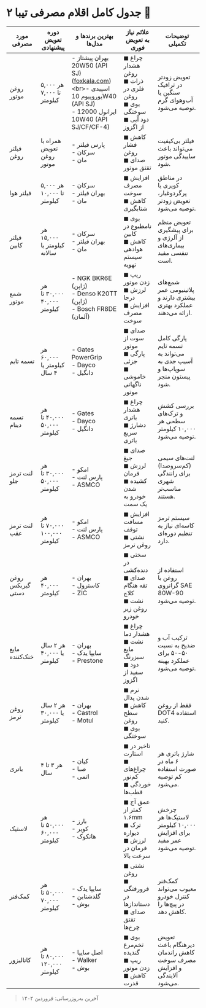 
# جدول کامل اقلام مصرفی تیبا ۲ 🚗

| مورد مصرفی           | دوره تعویض پیشنهادی      | بهترین برندها و مدل‌ها                                                                 | علائم نیاز به تعویض فوری                                                                 | توضیحات تکمیلی                                                                 |
|----------------------|--------------------------|-----------------------------------------------------------------------------------------|-------------------------------------------------------------------------------------------|--------------------------------------------------------------------------------|
| روغن موتور           | هر ۵,۰۰۰ تا ۷,۰۰۰ کیلومتر | - بهران پیشتاز 20W50 (API SJ)  ([foxkala.com](https://foxkala.com/...))<br>- اسپیدی یوروپیوم 10W40 (API SJ)<br>- ایرانول 12000 10W40 (API SJ/CF/CF-4) | ◼ چراغ هشدار روغن<br>◼ ذرات فلزی در روغن<br>◼ بوی سوختگی<br>◼ دود آبی از اگزوز | تعویض زودتر در ترافیک سنگین یا آب‌وهوای گرم توصیه می‌شود. |
| فیلتر روغن           | همراه با تعویض روغن موتور | - پارس فیلتر<br>- سرکان<br>- مان | ◼ کاهش فشار روغن<br>◼ صدای تقتق موتور | فیلتر بی‌کیفیت می‌تواند باعث ساییدگی موتور شود. |
| فیلتر هوا            | هر ۵,۰۰۰ تا ۱۰,۰۰۰ کیلومتر | - سرکان<br>- بهران فیلتر<br>- مان | ◼ افزایش مصرف سوخت<br>◼ کاهش شتابگیری | در مناطق کویری یا پرگردوغبار، تعویض زودتر توصیه می‌شود. |
| فیلتر کابین          | هر ۱۵,۰۰۰ کیلومتر یا سالانه | - سرکان<br>- بهران فیلتر<br>- مان | ◼ بوی نامطبوع در کابین<br>◼ کاهش هوادهی سیستم تهویه | تعویض منظم برای پیشگیری از آلرژی و بیماری‌های تنفسی مفید است. |
| شمع موتور            | هر ۳۰,۰۰۰ تا ۴۰,۰۰۰ کیلومتر | - NGK BKR6E (ژاپن)<br>- Denso K20TT (ژاپن)<br>- Bosch FR8DE (آلمان) | ◼ ریپ زدن موتور<br>◼ لرزش درجا<br>◼ افزایش مصرف سوخت | شمع‌های پلاتینیومی عمر بیشتری دارند و عملکرد بهتری ارائه می‌دهند. |
| تسمه تایم            | هر ۶۰,۰۰۰ کیلومتر یا ۴ سال | - Gates PowerGrip<br>- Dayco<br>- دانگیل | ◼ صدای سوت از موتور<br>◼ پارگی جزئی<br>◼ خاموشی ناگهانی موتور | پارگی کامل تسمه تایم می‌تواند به آسیب جدی به سوپاپ‌ها و پیستون منجر شود. |
| تسمه دینام           | هر ۴۰,۰۰۰ تا ۵۰,۰۰۰ کیلومتر | - Gates<br>- Dayco<br>- دانگیل | ◼ چراغ هشدار باتری<br>◼ دشارژ سریع باتری | بررسی کشش و ترک‌های سطحی هر ۱۰,۰۰۰ کیلومتر توصیه می‌شود. |
| لنت ترمز جلو         | هر ۳۰,۰۰۰ تا ۵۰,۰۰۰ کیلومتر | - امکو<br>- پارس لنت<br>- ASMCO | ◼ صدای جیغ<br>◼ لرزش فرمان<br>◼ کشیده شدن خودرو به یک سمت | لنت‌های سیمی (کم‌سروصدا) برای رانندگی شهری مناسب‌تر هستند. |
| لنت ترمز عقب         | هر ۷۰,۰۰۰ تا ۱۰۰,۰۰۰ کیلومتر | - امکو<br>- پارس لنت<br>- ASMCO | ◼ افزایش مسافت توقف<br>◼ نشتی روغن ترمز | سیستم ترمز کاسه‌ای نیاز به تنظیم دوره‌ای دارد. |
| روغن گیربکس دستی     | هر ۴۰,۰۰۰ کیلومتر         | - بهران<br>- کاسترول<br>- ZIC | ◼ سختی در دنده‌کشی<br>◼ صدای تقه هنگام کلاچ<br>◼ نشت روغن زیر خودرو | استفاده از روغن با گرانروی SAE 80W-90 توصیه می‌شود. |
| مایع خنک‌کننده       | هر ۲ سال یا ۴۰,۰۰۰ کیلومتر | - بهران<br>- سایپا یدک<br>- Prestone | ◼ چراغ هشدار دما<br>◼ نشت مایع سبزرنگ<br>◼ دود سفید از اگزوز | ترکیب آب و ضدیخ به نسبت ۵۰-۵۰ برای عملکرد بهینه توصیه می‌شود. |
| روغن ترمز            | هر ۲ سال یا ۳۰,۰۰۰ کیلومتر | - بهران<br>- Castrol<br>- Motul | ◼ نرم شدن پدال<br>◼ کاهش سطح روغن<br>◼ بوی سوختگی | فقط از روغن DOT4 استفاده کنید. |
| باتری                | هر ۳ تا ۴ سال              | - کیان<br>- صبا<br>- اتمی | ◼ تاخیر در استارت<br>◼ چراغ‌های کم‌نور<br>◼ خوردگی قطب‌ها | شارژ باتری هر ۶ ماه در صورت استفاده کم توصیه می‌شود. |
| لاستیک               | هر ۵۰,۰۰۰ تا ۶۰,۰۰۰ کیلومتر | - بارز<br>- کویر<br>- هانکوک | ◼ عمق آج کمتر از ۱.۶mm<br>◼ ترک دیواره<br>◼ لرزش فرمان در سرعت بالا | چرخش لاستیک‌ها هر ۱۰,۰۰۰ کیلومتر برای افزایش عمر مفید توصیه می‌شود. |
| کمک‌فنر              | هر ۵۰,۰۰۰ تا ۷۰,۰۰۰ کیلومتر | - سایپا یدک<br>- گلدشتاین<br>- بوش | ◼ نشتی روغن<br>◼ فرورفتگی در دستاندازها<br>◼ صدای تقتق چرخ‌ها | کمک‌فنر معیوب می‌تواند کنترل خودرو در پیچ‌ها را کاهش دهد. |
| کاتالیزور           | هر ۸۰,۰۰۰ تا ۱۲۰,۰۰۰ کیلومتر | - اصل سایپا<br>- Walker<br>- بوش | ◼ بوی تخم‌مرغ گندیده<br>◼ ریپ زدن موتور<br>◼ کاهش قدرت | تعویض دیرهنگام باعث کاهش راندمان مصرف سوخت و افزایش آلایندگی می‌شود. |

> آخرین به‌روزرسانی: فروردین ۱۴۰۴

